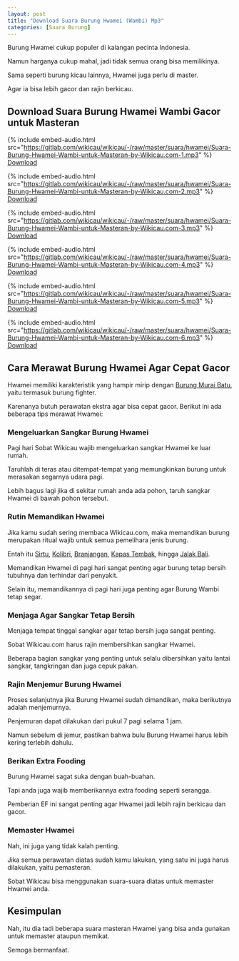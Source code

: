 ```yaml
---
layout: post
title: "Download Suara Burung Hwamei (Wambi) Mp3"
categories: [Suara Burung]
---
```


Burung Hwamei cukup populer di kalangan pecinta Indonesia.

Namun harganya cukup mahal, jadi tidak semua orang bisa memilikinya.

Sama seperti burung kicau lainnya, Hwamei juga perlu di master.

Agar ia bisa lebih gacor dan rajin berkicau.

## Download Suara Burung Hwamei Wambi Gacor untuk Masteran

{% include embed-audio.html src="https://gitlab.com/wikicau/wikicau/-/raw/master/suara/hwamei/Suara-Burung-Hwamei-Wambi-untuk-Masteran-by-Wikicau.com-1.mp3" %}
[Download](https://bit.ly/2N27gNM)

{% include embed-audio.html src="https://gitlab.com/wikicau/wikicau/-/raw/master/suara/hwamei/Suara-Burung-Hwamei-Wambi-untuk-Masteran-by-Wikicau.com-2.mp3" %}
[Download](https://bit.ly/2L5jgeI)

{% include embed-audio.html src="https://gitlab.com/wikicau/wikicau/-/raw/master/suara/hwamei/Suara-Burung-Hwamei-Wambi-untuk-Masteran-by-Wikicau.com-3.mp3" %}
[Download](https://bit.ly/2MZoQSh)

{% include embed-audio.html src="https://gitlab.com/wikicau/wikicau/-/raw/master/suara/hwamei/Suara-Burung-Hwamei-Wambi-untuk-Masteran-by-Wikicau.com-4.mp3" %}
[Download](https://bit.ly/2Rq9MvM)

{% include embed-audio.html src="https://gitlab.com/wikicau/wikicau/-/raw/master/suara/hwamei/Suara-Burung-Hwamei-Wambi-untuk-Masteran-by-Wikicau.com-5.mp3" %}
[Download](https://bit.ly/2WUvOwC)

{% include embed-audio.html src="https://gitlab.com/wikicau/wikicau/-/raw/master/suara/hwamei/Suara-Burung-Hwamei-Wambi-untuk-Masteran-by-Wikicau.com-6.mp3" %}
[Download](https://bit.ly/2MZpEXj)

## Cara Merawat Burung Hwamei Agar Cepat Gacor

Hwamei memiliki karakteristik yang hampir mirip dengan [Burung Murai Batu](https://wikicau.com/suara-murai-batu/), yaitu termasuk burung fighter.

Karenanya butuh perawatan ekstra agar bisa cepat gacor. Berikut ini ada beberapa tips merawat Hwamei:

### Mengeluarkan Sangkar Burung Hwamei

Pagi hari Sobat Wikicau wajib mengeluarkan sangkar Hwamei ke luar rumah.

Taruhlah di teras atau ditempat-tempat yang memungkinkan burung untuk merasakan segarnya udara pagi.

Lebih bagus lagi jika di sekitar rumah anda ada pohon, taruh sangkar Hwamei di bawah pohon tersebut.

### Rutin Memandikan Hwamei

Jika kamu sudah sering membaca Wikicau.com, maka memandikan burung merupakan ritual wajib untuk semua pemelihara jenis burung.

Entah itu [Sirtu](https://wikicau.com/download-suara-burung-sirtu/), [Kolibri](https://wikicau.com/suara-kolibri-sepah-raja/), [Branjangan](https://wikicau.com/suara-burung-branjangan/), [Kapas Tembak](https://wikicau.com/suara-burung-kapas-tembak/), hingga [Jalak Bali](https://wikicau.com/suara-burung-jalak-bali/).

Memandikan Hwamei di pagi hari sangat penting agar burung tetap bersih tubuhnya dan terhindar dari penyakit.

Selain itu, memandikannya di pagi hari juga penting agar Burung Wambi tetap segar.

### Menjaga Agar Sangkar Tetap Bersih

Menjaga tempat tinggal sangkar agar tetap bersih juga sangat penting.

Sobat Wikicau.com harus rajin membersihkan sangkar Hwamei.

Beberapa bagian sangkar yang penting untuk selalu dibersihkan yaitu lantai sangkar, tangkringan dan juga cepuk pakan.

### Rajin Menjemur Burung Hwamei

Proses selanjutnya jika Burung Hwamei sudah dimandikan, maka berikutnya adalah menjemurnya.

Penjemuran dapat dilakukan dari pukul 7 pagi selama 1 jam.

Namun sebelum di jemur, pastikan bahwa bulu Burung Hwamei harus lebih kering terlebih dahulu.

### Berikan Extra Fooding

Burung Hwamei sagat suka dengan buah-buahan.

Tapi anda juga wajib memberikannya extra fooding seperti serangga.

Pemberian EF ini sangat penting agar Hwamei jadi lebih rajin berkicau dan gacor.

### Memaster Hwamei

Nah, ini juga yang tidak kalah penting.

Jika semua perawatan diatas sudah kamu lakukan, yang satu ini juga harus dilakukan, yaitu pemasteran.

Sobat Wikicau bisa menggunakan suara-suara diatas untuk memaster Hwamei anda.

## Kesimpulan

Nah, itu dia tadi beberapa suara masteran Hwamei yang bisa anda gunakan untuk memaster ataupun memikat.

Semoga bermanfaat.